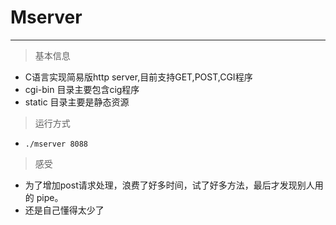 # Mserver
***

> 基本信息

*	C语言实现简易版http server,目前支持GET,POST,CGI程序
*	cgi-bin 目录主要包含cig程序
*	static	目录主要是静态资源


> 运行方式

*	`./mserver 8088`



> 感受

*	为了增加post请求处理，浪费了好多时间，试了好多方法，最后才发现别人用的 pipe。
*	还是自己懂得太少了

